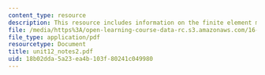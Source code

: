 ```yaml
---
content_type: resource
description: This resource includes information on the finite element method continued.
file: /media/https%3A/open-learning-course-data-rc.s3.amazonaws.com/16-21-techniques-for-structural-analysis-and-design-spring-2005/18b02dda5a23ea4b103f80241c049980_unit12_notes2.pdf
file_type: application/pdf
resourcetype: Document
title: unit12_notes2.pdf
uid: 18b02dda-5a23-ea4b-103f-80241c049980
---
```

